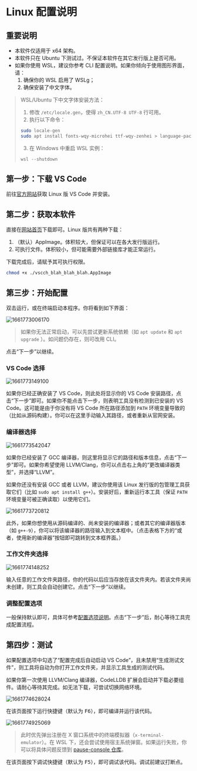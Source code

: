 # Linux 配置说明

## 重要说明

- 本软件仅适用于 x64 架构。
- 本软件只在 Ubuntu 下测试过。不保证本软件在其它发行版上是否可用。
- 如果你使用 WSL，建议你参考 CLI 配置说明。如果你倾向于使用图形界面，请：
  1. 确保你的 WSL 启用了 WSLg；
  2. 确保安装了中文字体。

> WSL/Ubuntu 下中文字体安装方法：
> 1. 修改 `/etc/locale.gen`，使得 `zh_CN.UTF-8 UTF-8` 行可用。
> 2. 执行以下命令：  
>   ```sh
>   sudo locale-gen
>   sudo apt install fonts-wqy-microhei ttf-wqy-zenhei > language-pack-zh-hans language-pack-gnome-zh-hans > language-pack-kde-zh-hans manpages-zh
>   ```
> 3. 在 Windows 中重启 WSL 实例：  
>   ```powershell
>   wsl --shutdown
>   ```

## 第一步：下载 VS Code

前往[官方网站](https://code.visualstudio.com/)获取 Linux 版 VS Code 并安装。

## 第二步：获取本软件

直接在[网站首页](https://vscch.guyutongxue.site/)下载即可。Linux 版共有两种下载：
1. （默认）AppImage。体积较大，但保证可以在各大发行版运行。
2. 可执行文件。体积较小，但可能需要外部链接库才能正常运行。

下载完成后，请赋予其可执行权限。
```sh
chmod +x ./vscch_blah_blah_blah.AppImage
```

## 第三步：开始配置

双击运行，或在终端启动本程序。你将看到如下界面：

![1661773006170](image/linux/1661773006170.png)

> 如果你无法正常启动，可以先尝试更新系统依赖（如 `apt update` 和 `apt upgrade`
）。如问题仍存在，则可改用 CLI。

点击“下一步”以继续。

### VS Code 选择

![1661773149100](image/linux/1661773149100.png)

如果你已经正确安装了 VS Code，则此处将显示你的 VS Code 安装路径，点击“下一步”即可。如果你不能点击下一步，则表明工具没有检测到已安装的 VS Code。这可能是由于你没有将 VS Code 所在路径添加到 `PATH` 环境变量导致的（比如从源码构建）。你可以在这里手动输入其路径，或者重新从官网安装。

### 编译器选择

![1661773542047](image/linux/1661773542047.png)

如果你已经安装了 GCC 编译器，则这里将显示它的路径和版本信息，点击“下一步”即可。如果你希望使用 LLVM/Clang，你可以点击右上角的“更改编译器类型”，并选择“LLVM”。

如果你还没有安装 GCC 或者 LLVM，建议你使用该 Linux 发行版的包管理工具获取它们（比如 `sudo apt install g++`）。安装好后，重新运行本工具（保证 `PATH` 环境变量可被正确读取）以使用它们。

![1661773720812](image/linux/1661773720812.png)

此外，如果你想使用从源码编译的、尚未安装的编译器；或者其它的编译器版本（如 `g++-9`），你可以将该编译器的路径输入到文本框中。（点击表格下方的“或者，使用新的编译器”按钮即可跳转到文本框界面。）


### 工作文件夹选择

![1661774148252](image/linux/1661774148252.png)

输入任意的工作文件夹路径，你的代码以后应当存放在该文件夹内。若该文件夹尚未创建，则工具会自动创建它。点击“下一步”以继续。

### 调整配置选项

一般保持默认即可，具体可参考[配置选项说明](./options.md)。点击“下一步”后，耐心等待工具完成配置流程。

## 第四步：测试

如果配置选项中勾选了“配置完成后自动启动 VS Code”，且未禁用“生成测试文件”，则工具将自动为你打开工作文件夹，并显示工具生成的测试代码。

如果你第一次使用 LLVM/Clang 编译器，CodeLLDB 扩展会启动并下载必要组件。请耐心等待其完成。如无法下载，可尝试切换网络环境。

![1661774628024](image/linux/1661774628024.png)

在该页面按下运行快捷键（默认为 <kbd>F6</kbd>），即可编译并运行该代码。

![1661774925069](image/linux/1661774925069.png)

> 此时优先弹出注册在 X 窗口系统中的终端模拟器（`x-terminal-emulator`）。在 WSL 下，还会尝试使用宿主系统弹窗。如果运行失败，你可以将具体问题反馈到 [pause-console 仓库](https://github.com/VSCodeConfigHelper/pause-console/issues)。

在该页面按下调试快捷键（默认为 <kbd>F5</kbd>），即可调试该代码。调试前建议打断点。

